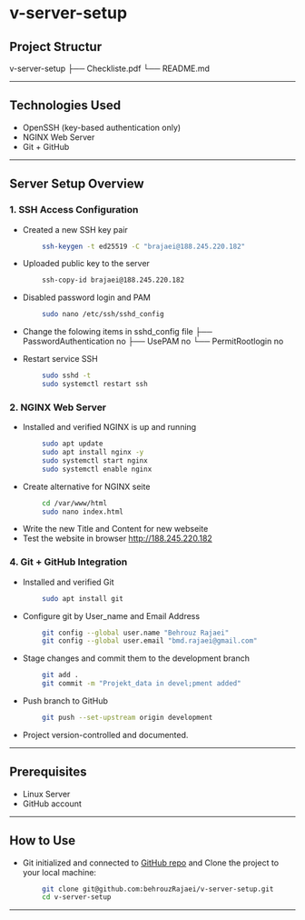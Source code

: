 # v-server-setup

## Project Structur

v-server-setup
        ├── Checkliste.pdf
        └── README.md

---

## Technologies Used

* OpenSSH (key-based authentication only)
* NGINX Web Server
* Git + GitHub

---

## Server Setup Overview

### 1. SSH Access Configuration

* Created a new SSH key pair

```bash
        ssh-keygen -t ed25519 -C "brajaei@188.245.220.182"
```

* Uploaded public key to the server

```bash
        ssh-copy-id brajaei@188.245.220.182
```

* Disabled password login and PAM

```bash
        sudo nano /etc/ssh/sshd_config
```

* Change the folowing items in sshd_config file
        ├── PasswordAuthentication no
        ├── UsePAM no
        └── PermitRootlogin no

* Restart service SSH

```bash
        sudo sshd -t
        sudo systemctl restart ssh
```

### 2. NGINX Web Server

* Installed and verified NGINX is up and running

```bash
        sudo apt update
        sudo apt install nginx -y
        sudo systemctl start nginx
        sudo systemctl enable nginx
```

* Create alternative for NGINX seite

```bash
        cd /var/www/html
        sudo nano index.html
```

* Write the new Title and Content for new webseite
* Test the website in browser
        http://188.245.220.182


### 4. Git + GitHub Integration

* Installed and verified Git

```bash
        sudo apt install git
```

* Configure git by User_name and Email Address

```bash
        git config --global user.name "Behrouz Rajaei"
        git config --global user.email "bmd.rajaei@gmail.com"
```

* Stage changes and commit them to the development branch

```bash
        git add .
        git commit -m "Projekt_data in devel;pment added"
```

* Push branch to GitHub

```bash
        git push --set-upstream origin development
```

* Project version-controlled and documented.

---

## Prerequisites

* Linux Server
* GitHub account

---

## How to Use

* Git initialized and connected to [GitHub repo](https://github.com/behrouzRajaei/v-server-setup) and Clone the project to your local machine:

```bash
        git clone git@github.com:behrouzRajaei/v-server-setup.git
        cd v-server-setup
```

---